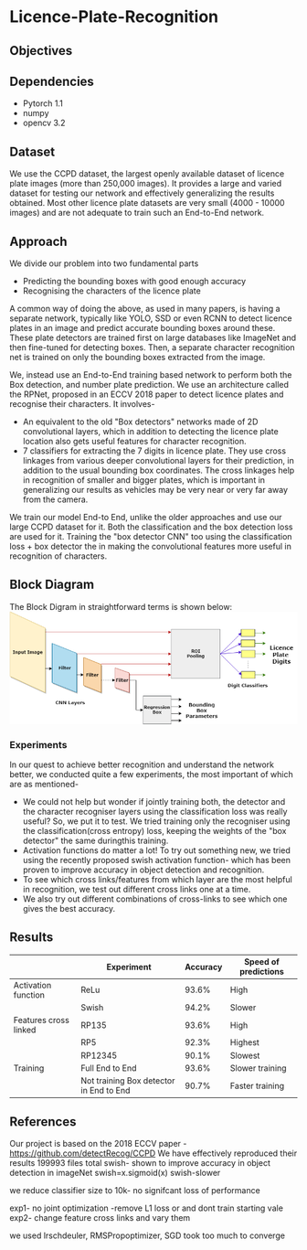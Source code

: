 # Licence-Plate-Recognition
## **Objectives**
## Dependencies
- Pytorch 1.1
- numpy
- opencv 3.2

## **Dataset**
We use the CCPD dataset, the largest openly available dataset of licence plate images (more than 250,000 images). It provides a large and varied dataset for testing our network and effectively generalizing the results obtained. Most other licence plate datasets are very small (4000 - 10000 images) and are not adequate to train such an End-to-End network.
## **Approach**
We divide our problem into two fundamental parts
- Predicting the bounding boxes with good enough accuracy
- Recognising the characters of the licence plate


 A common way of doing the above, as used in many papers, is having a separate network, typically like YOLO, SSD or even RCNN to detect licence plates in an image and predict accurate bounding boxes around these. These plate detectors are trained first on large databases like ImageNet and then fine-tuned for detecting boxes. Then, a separate character recognition net is trained on only the bounding boxes extracted from the image.

 We, instead use an End-to-End training based network to perform both the Box detection, and number plate prediction. We use an architecture called the RPNet, proposed in an ECCV 2018 paper to detect licence plates and recognise their characters. It involves-
 - An equivalent to the old "Box detectors" networks made of 2D convolutional layers, which in addition to detecting the licence plate location also gets useful features for character recognition.
 - 7 classifiers for extracting the 7 digits in licence plate. They use cross linkages from various deeper convolutional layers for their prediction, in addition to the usual bounding box coordinates. The cross linkages help in recognition of smaller and bigger plates, which is important in generalizing our results as vehicles may be very near or very far away from the camera.

We train our model End-to End, unlike the older approaches and use our large CCPD dataset for it. Both the classification and the box detection loss are used for it. Training the "box detector CNN" too using the classification loss + box detector the  in making the convolutional features more useful in recognition of characters.

## **Block Diagram**
The Block Digram in straightforward terms is shown below:
![alt text](https://raw.githubusercontent.com/ShubAn1901/Licence-Plate-Recognition/master/LPR_block_diag.png)

 ### **Experiments**
 In our quest to achieve better recognition and understand the network better, we conducted quite a few experiments, the most important of which are as mentioned-
 - We could not help but wonder if jointly training both, the detector and the character recogniser layers using the classification loss was really useful? So, we put it to test. We tried training only the recogniser using the classification(cross entropy) loss, keeping the weights of the "box detector" the same duringthis training.
 - Activation functions do matter a lot! To try out something new, we tried using the recently proposed swish activation function- which has been proven to improve accuracy in object detection and recognition.
 - To see which cross links/features from which layer are the most helpful in recognition, we test out different cross links one at a time.
 - We also try out different combinations of cross-links to see which one gives the best accuracy.

 ## **Results**

| |Experiment|Accuracy|Speed of predictions|
|---|---|---|---|
|Activation function |ReLu   | 93.6%  |High   |
|   |Swish   |94.2%   | Slower  |
|Features cross linked   |  RP135 |93.6%   |High   |
|   |  RP5 | 92.3%  |Highest   |
|   | RP12345  |90.1%   |Slowest   |
|  Training |Full End to End   | 93.6%  |  Slower training |
|   |Not training  Box detector in End to End| 90.7%  |Faster training |


 ## **References**
 Our project is based on the 2018 ECCV paper -
 https://github.com/detectRecog/CCPD
We have effectively reproduced their results
199993 files total
swish- shown to improve accuracy in object detection in imageNet
swish=x.sigmoid(x)
swish-slower

we reduce classifier size to 10k- no signifcant loss of performance

exp1- no joint optimization -remove L1 loss or and dont train starting vale
exp2- change feature cross links and vary them



we used lrschdeuler, RMSPropoptimizer, SGD took too much to converge
